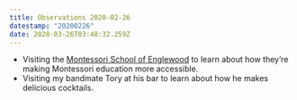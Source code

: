 ```yaml
---
title: Observations 2020-02-26
datestamp: "20200226"
date: 2020-03-26T03:48:32.259Z
---
```

- Visiting the [Montessori School of Englewood](https://www.tmsoe.org/) to learn about how they’re making Montessori education more accessible.
- Visiting my bandmate Tory at his bar to learn about how he makes delicious cocktails.
